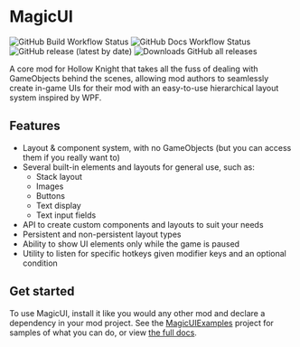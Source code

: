 # MagicUI

![GitHub Build Workflow Status](https://img.shields.io/github/workflow/status/BadMagic100/HollowKnight.MagicUI/Build)
![GitHub Docs Workflow Status](https://img.shields.io/github/workflow/status/BadMagic100/HollowKnight.MagicUI/Docs?label=docs)
![GitHub release (latest by date)](https://img.shields.io/github/v/release/BadMagic100/HollowKnight.MagicUI)
![Downloads GitHub all releases](https://img.shields.io/github/downloads/BadMagic100/HollowKnight.MagicUI/total)

A core mod for Hollow Knight that takes all the fuss of dealing with GameObjects behind the scenes,
allowing mod authors to seamlessly create in-game UIs for their mod with an easy-to-use hierarchical
layout system inspired by WPF.

## Features

* Layout & component system, with no GameObjects (but you can access them if you really want to)
* Several built-in elements and layouts for general use, such as:
  * Stack layout
  * Images
  * Buttons
  * Text display
  * Text input fields
* API to create custom components and layouts to suit your needs
* Persistent and non-persistent layout types
* Ability to show UI elements only while the game is paused
* Utility to listen for specific hotkeys given modifier keys and an optional condition

## Get started

To use MagicUI, install it like you would any other mod and declare a dependency in your mod project. See
the [MagicUIExamples](/MagicUIExamples) project for samples of what you can do, or view 
[the full docs](https://badmagic100.github.io/HollowKnight.MagicUI).